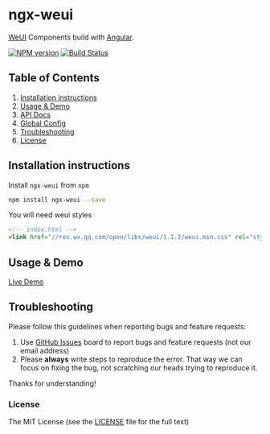 # ngx-weui

[WeUI](https://github.com/weui/weui) Components build with [Angular](https://angular.io/).

[![NPM version](https://img.shields.io/npm/v/ngx-weui.svg)](https://www.npmjs.com/package/ngx-weui)
[![Build Status](https://travis-ci.org/cipchk/ngx-weui.svg?branch=master)](https://travis-ci.org/cipchk/ngx-weui)

## Table of Contents

1. [Installation instructions](#installation-instructions)
2. [Usage & Demo](#usage--demo)
3. [API Docs](https://cipchk.github.io/ngx-weui/docs/)
4. [Global Config](https://github.com/cipchk/ngx-weui/blob/master/docs/config.md)
5. [Troubleshooting](#troubleshooting)
4. [License](#license)

## Installation instructions

Install `ngx-weui` from `npm`

```bash
npm install ngx-weui --save
```

You will need weui styles

```html
<!-- index.html -->
<link href="//res.wx.qq.com/open/libs/weui/1.1.2/weui.min.css" rel="stylesheet">
```

## Usage & Demo

[Live Demo](https://cipchk.github.io/ngx-weui/)

## Troubleshooting

Please follow this guidelines when reporting bugs and feature requests:

1. Use [GitHub Issues](https://github.com/cipchk/ngx-weui/issues) board to report bugs and feature requests (not our email address)
2. Please **always** write steps to reproduce the error. That way we can focus on fixing the bug, not scratching our heads trying to reproduce it.

Thanks for understanding!

### License

The MIT License (see the [LICENSE](https://github.com/cipchk/ngx-weui/blob/master/LICENSE) file for the full text)
